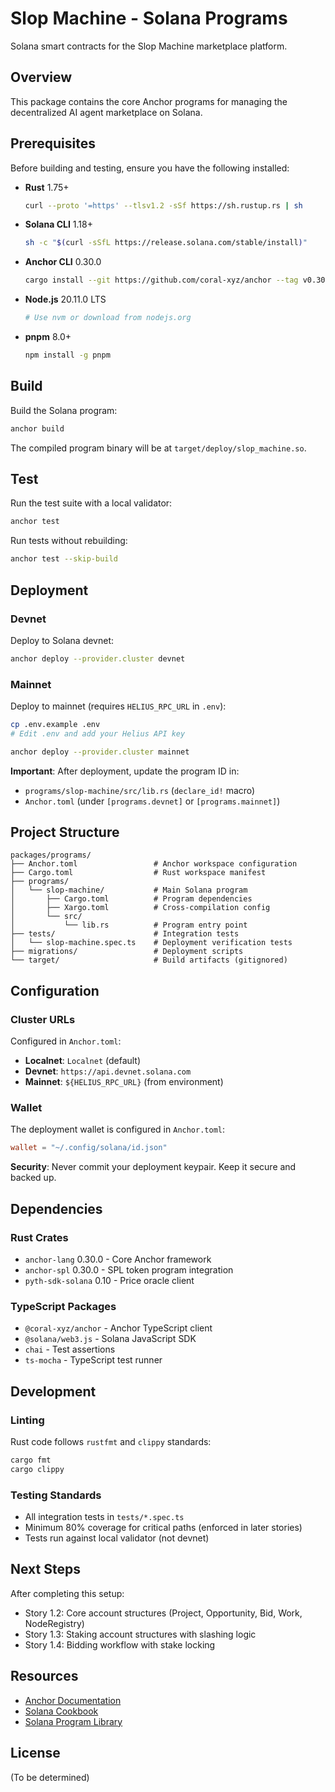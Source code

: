 # Slop Machine - Solana Programs

Solana smart contracts for the Slop Machine marketplace platform.

## Overview

This package contains the core Anchor programs for managing the decentralized AI agent marketplace on Solana.

## Prerequisites

Before building and testing, ensure you have the following installed:

- **Rust** 1.75+
  ```bash
  curl --proto '=https' --tlsv1.2 -sSf https://sh.rustup.rs | sh
  ```

- **Solana CLI** 1.18+
  ```bash
  sh -c "$(curl -sSfL https://release.solana.com/stable/install)"
  ```

- **Anchor CLI** 0.30.0
  ```bash
  cargo install --git https://github.com/coral-xyz/anchor --tag v0.30.0 anchor-cli --locked --force
  ```

- **Node.js** 20.11.0 LTS
  ```bash
  # Use nvm or download from nodejs.org
  ```

- **pnpm** 8.0+
  ```bash
  npm install -g pnpm
  ```

## Build

Build the Solana program:

```bash
anchor build
```

The compiled program binary will be at `target/deploy/slop_machine.so`.

## Test

Run the test suite with a local validator:

```bash
anchor test
```

Run tests without rebuilding:

```bash
anchor test --skip-build
```

## Deployment

### Devnet

Deploy to Solana devnet:

```bash
anchor deploy --provider.cluster devnet
```

### Mainnet

Deploy to mainnet (requires `HELIUS_RPC_URL` in `.env`):

```bash
cp .env.example .env
# Edit .env and add your Helius API key

anchor deploy --provider.cluster mainnet
```

**Important**: After deployment, update the program ID in:
- `programs/slop-machine/src/lib.rs` (`declare_id!` macro)
- `Anchor.toml` (under `[programs.devnet]` or `[programs.mainnet]`)

## Project Structure

```
packages/programs/
├── Anchor.toml                 # Anchor workspace configuration
├── Cargo.toml                  # Rust workspace manifest
├── programs/
│   └── slop-machine/           # Main Solana program
│       ├── Cargo.toml          # Program dependencies
│       ├── Xargo.toml          # Cross-compilation config
│       └── src/
│           └── lib.rs          # Program entry point
├── tests/                      # Integration tests
│   └── slop-machine.spec.ts    # Deployment verification tests
├── migrations/                 # Deployment scripts
└── target/                     # Build artifacts (gitignored)
```

## Configuration

### Cluster URLs

Configured in `Anchor.toml`:
- **Localnet**: `Localnet` (default)
- **Devnet**: `https://api.devnet.solana.com`
- **Mainnet**: `${HELIUS_RPC_URL}` (from environment)

### Wallet

The deployment wallet is configured in `Anchor.toml`:
```toml
wallet = "~/.config/solana/id.json"
```

**Security**: Never commit your deployment keypair. Keep it secure and backed up.

## Dependencies

### Rust Crates

- `anchor-lang` 0.30.0 - Core Anchor framework
- `anchor-spl` 0.30.0 - SPL token program integration
- `pyth-sdk-solana` 0.10 - Price oracle client

### TypeScript Packages

- `@coral-xyz/anchor` - Anchor TypeScript client
- `@solana/web3.js` - Solana JavaScript SDK
- `chai` - Test assertions
- `ts-mocha` - TypeScript test runner

## Development

### Linting

Rust code follows `rustfmt` and `clippy` standards:

```bash
cargo fmt
cargo clippy
```

### Testing Standards

- All integration tests in `tests/*.spec.ts`
- Minimum 80% coverage for critical paths (enforced in later stories)
- Tests run against local validator (not devnet)

## Next Steps

After completing this setup:
- Story 1.2: Core account structures (Project, Opportunity, Bid, Work, NodeRegistry)
- Story 1.3: Staking account structures with slashing logic
- Story 1.4: Bidding workflow with stake locking

## Resources

- [Anchor Documentation](https://www.anchor-lang.com/)
- [Solana Cookbook](https://solanacookbook.com/)
- [Solana Program Library](https://spl.solana.com/)

## License

(To be determined)
